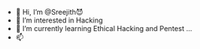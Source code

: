 - 👋 Hi, I’m @Sreejith😈
- 👀 I’m interested in Hacking
- 🌱 I’m currently learning Ethical Hacking and Pentest ...
- 📫 

<!---
Iam-Sreejith/Iam-Sreejith is a ✨ special ✨ repository because its `README.md` (this file) appears on your GitHub profile.
You can click the Preview link to take a look at your changes.
--->
